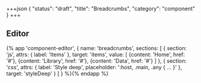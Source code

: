 +++json
{
  "status": "draft",
  "title": "Breadcrumbs",
  "category": "component"
}
+++

## Editor

{%
  app 'component-editor', {
    name: 'breadcrumbs',
    sections: [
      {
        section: 'js',
        attrs: {
          label: 'Items'
        },
        target: 'items',
        value: [
          {content: 'Home', href: '#'},
          {content: 'Library', href: '#'},
          {content: 'Data', href: '#'}
        ]
      },
      {
        section: 'css',
        attrs: {
          label: 'Style deep',
          placeholder: ':host, .main, .any { ... }'
        },
        target: 'styleDeep'
      }
    ]
  }
%}{% endapp %}
